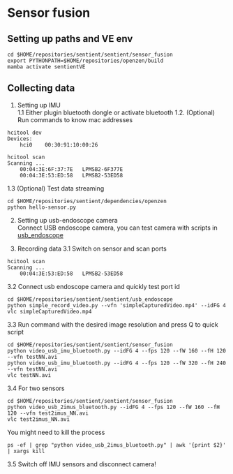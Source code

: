 # Sensor fusion

## Setting up paths and VE env
```
cd $HOME/repositories/sentient/sentient/sensor_fusion
export PYTHONPATH=$HOME/repositories/openzen/build
mamba activate sentientVE
```

## Collecting data
1. Setting up IMU  
1.1 Either plugin bluetooth dongle or activate bluetooth
1.2. (Optional)  Run commands to know mac addresses 
```
hcitool dev
Devices:
    hci0	00:30:91:10:00:26

hcitool scan
Scanning ...
	00:04:3E:6F:37:7E	LPMSB2-6F377E
	00:04:3E:53:ED:58	LPMSB2-53ED58
```
1.3 (Optional) Test data streaming 

```
cd $HOME/repositories/sentient/dependencies/openzen
python hello-sensor.py
```

2. Setting up usb-endoscope camera  
Connect USB endoscope camera, you can test camera with scripts in [usb_endoscope](../usb_endoscope)

3. Recording data
3.1 Switch on sensor and scan ports
```
hcitool scan
Scanning ...
	00:04:3E:53:ED:58	LPMSB2-53ED58
```
3.2 Connect usb endoscope camera and quickly test port id
```
cd $HOME/repositories/sentient/sentient/usb_endoscope
python simple_record_video.py --vfn 'simpleCapturedVideo.mp4' --idFG 4
vlc simpleCapturedVideo.mp4
```

3.3 Run command with the desired image resolution and press Q to quick script
```
cd $HOME/repositories/sentient/sentient/sensor_fusion
python video_usb_imu_bluetooth.py --idFG 4 --fps 120 --fW 160 --fH 120 --vfn testNN.avi
python video_usb_imu_bluetooth.py --idFG 4 --fps 120 --fW 320 --fH 240 --vfn testNN.avi
vlc testNN.avi
```

3.4 For two sensors 
``` 
cd $HOME/repositories/sentient/sentient/sensor_fusion
python video_usb_2imus_bluetooth.py --idFG 4 --fps 120 --fW 160 --fH 120 --vfn test2imus_NN.avi
vlc test2imus_NN.avi
```
You might need to kill the process 
```
ps -ef | grep "python video_usb_2imus_bluetooth.py" | awk '{print $2}' | xargs kill
```

3.5 Switch off IMU sensors and disconnect camera!
